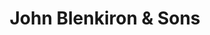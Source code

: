 ---
title: "John Blenkiron & Sons"
url: /catterick-garrison/john-blenkiron-and-sons/
shop: funeral directors
---